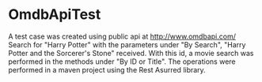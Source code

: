 # OmdbApiTest
A test case was created using public api at http://www.omdbapi.com/
Search for "Harry Potter" with the parameters under "By Search", "Harry Potter and the Sorcerer's Stone" received.
With this id, a movie search was performed in the methods under "By ID or Title".
The operations were performed in a maven project using the Rest Asurred library.
